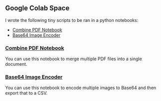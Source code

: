 ## Google Colab Space
I wrote the following tiny scripts to be ran in a python notebooks:

- [Combine PDF Notebook](#combine-pdf-notebook)
- [Base64 Image Encoder](#base64-image-encoder)

### [Combine PDF Notebook](./combinepdf.ipynb)
You can use this notebook to merge multiple PDF files into a single document.

### [Base64 Image Encoder](base64_encoder.ipynb)
You can use this notebook to encode multiple images to Base64 and then export that to a CSV.
